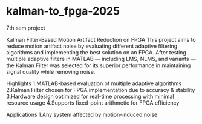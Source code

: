 # kalman-to_fpga-2025
7th sem project

Kalman Filter-Based Motion Artifact Reduction on FPGA
This project aims to reduce motion artifact noise  by evaluating different adaptive filtering algorithms and implementing the best solution on an FPGA.
After testing multiple adaptive filters in MATLAB — including LMS, NLMS, and variants — the Kalman Filter was selected for its superior performance in maintaining signal quality while removing noise.

Highlights
1.MATLAB-based evaluation of multiple adaptive algorithms
2.Kalman Filter chosen for FPGA implementation due to accuracy & stability
3.Hardware design optimized for real-time processing with minimal resource usage
4.Supports fixed-point arithmetic for FPGA efficiency

Applications
1.Any system affected by motion-induced noise
